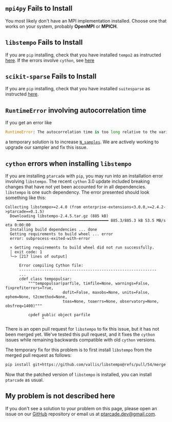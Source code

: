 ## `mpi4py` Fails to Install
You most likely don't have an MPI implementation installed. Choose one that works on your system, probably **OpenMPI** or **MPICH**.

## `libstempo` Fails to Install
If you are `pip` installing, check that you have installed `tempo2` as instructed [here](../local_install/#with-pip).
If the errors involve `cython`, see [here](#cython-errors-when-installing-libstempo)

## `scikit-sparse` Fails to Install
If you are `pip` installing, check that you have installed `suitesparse` as instructed [here](../local_install/#with-pip).

## `RuntimeError` involving autocorrelation time
If you get an error like 
```python
RuntimeError: The autocorrelation time is too long relative to the variance in dimension 632846881.
```
a temporary solution is to increase [`N_samples`](../inputs/config.md#+config.N_samples).
We are actively working to upgrade our sampler and fix this issue.

## `cython` errors when installing `libstempo`
If you are installing `ptarcade` with `pip`, you may run into an installation error involving `libstempo`.
The recent `cython` 3.0 update included breaking changes that have not yet been accounted for in all dependencies. `libstempo`
is one such dependency. The error presented should look something like this:
```
Collecting libstempo>=2.4.0 (from enterprise-extensions<3.0.0,>=2.4.2->ptarcade==0.1.5)
  Downloading libstempo-2.4.5.tar.gz (885 kB)
     ━━━━━━━━━━━━━━━━━━━━━━━━━━━━━━━━━━━━━━━━ 885.3/885.3 kB 53.5 MB/s eta 0:00:00
  Installing build dependencies ... done
  Getting requirements to build wheel ... error
  error: subprocess-exited-with-error
  
  × Getting requirements to build wheel did not run successfully.
  │ exit code: 1
  ╰─> [217 lines of output]
      
      Error compiling Cython file:
      ------------------------------------------------------------
      ...
      cdef class tempopulsar:
          """tempopulsar(parfile, timfile=None, warnings=False, fixprefiterrors=True,
                         dofit=False, maxobs=None, units=False, ephem=None, t2cmethod=None,
                         toas=None, toaerrs=None, observatory=None, obsfreq=1400)"""
      
          cpdef public object parfile
                ^
```
There is an open pull request for `libstempo` to fix this issue, but it has not been merged yet. We've tested this 
pull request, and it fixes the `cython` issues while remaining backwards compatible with old `cython` versions.

The temporary fix for this problem is to first install `libstempo` from the merged pull request as follows:
```sh
pip install git+https://github.com/vallis/libstempo@refs/pull/54/merge
```
Now that the patched version of `libstempo` is installed, you can install `ptarcade` as usual.

## My problem is not described here
If you don't see a solution to your problem on this page, please open an issue on our [GitHub](https://github.com/andrea-mitridate/PTArcade/issues) repository or email us at [ptarcade.dev@gmail.com](mailto:ptarcade.dev@gmail.com).
